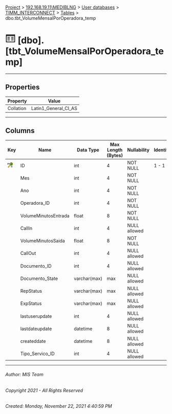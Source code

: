 #### 

[Project](../../../../index.md) > [192.168.19.11\\MEDIBLNG](../../../index.md) > [User databases](../../index.md) > [TIMM_INTERCONNECT](../index.md) > [Tables](Tables.md) > dbo.tbt_VolumeMensalPorOperadora_temp

# ![Tables](../../../../Images/Table32.png) [dbo].[tbt_VolumeMensalPorOperadora_temp]

---

## <a name="#properties"></a>Properties

| Property | Value |
|---|---|
| Collation | Latin1_General_CI_AS |


---

## <a name="#columns"></a>Columns

| Key | Name | Data Type | Max Length (Bytes) | Nullability | Identity | Default |
|---|---|---|---|---|---|---|
| [![Cluster Primary Key PK_tbt_VolumeMensalPorOperadora_temp: ID](../../../../Images/pkcluster.png)](#indexes) | ID | int | 4 | NOT NULL | 1 - 1 |  |
|  | Mes | int | 4 | NOT NULL |  |  |
|  | Ano | int | 4 | NOT NULL |  |  |
|  | Operadora_ID | int | 4 | NOT NULL |  |  |
|  | VolumeMinutosEntrada | float | 8 | NOT NULL |  |  |
|  | CallIn | int | 4 | NULL allowed |  |  |
|  | VolumeMinutosSaida | float | 8 | NOT NULL |  |  |
|  | CallOut | int | 4 | NULL allowed |  |  |
|  | Documento_ID | int | 4 | NULL allowed |  |  |
|  | Documento_State | varchar(max) | max | NULL allowed |  |  |
|  | RepStatus | varchar(max) | max | NULL allowed |  |  |
|  | ExpStatus | varchar(max) | max | NULL allowed |  |  |
|  | lastuserupdate | int | 4 | NULL allowed |  |  |
|  | lastdateupdate | datetime | 8 | NULL allowed |  | (getdate()) |
|  | createddate | datetime | 8 | NULL allowed |  | (getdate()) |
|  | Tipo_Servico_ID | int | 4 | NULL allowed |  |  |


---

###### Author:  MIS Team

###### Copyright 2021 - All Rights Reserved

###### Created: Monday, November 22, 2021 4:40:59 PM

